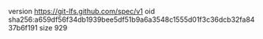 version https://git-lfs.github.com/spec/v1
oid sha256:a659df56f34db1939bee5df51b9a6a3548c1555d01f3c36dcb32fa8437b6f191
size 929
